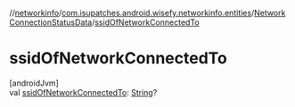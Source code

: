 //[networkinfo](../../../index.md)/[com.isupatches.android.wisefy.networkinfo.entities](../index.md)/[NetworkConnectionStatusData](index.md)/[ssidOfNetworkConnectedTo](ssid-of-network-connected-to.md)

# ssidOfNetworkConnectedTo

[androidJvm]\
val [ssidOfNetworkConnectedTo](ssid-of-network-connected-to.md): [String](https://kotlinlang.org/api/latest/jvm/stdlib/kotlin/-string/index.html)?
